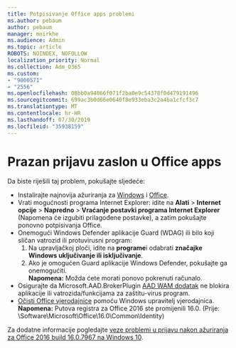 ```yaml
---
title: Potpisivanje Office apps problemi
ms.author: pebaum
author: pebaum
manager: mnirkhe
ms.audience: Admin
ms.topic: article
ROBOTS: NOINDEX, NOFOLLOW
localization_priority: Normal
ms.collection: Adm_O365
ms.custom:
- "9000571"
- "2556"
ms.openlocfilehash: 08bb0a94066f071f2ba0e9c54378f0d479191496
ms.sourcegitcommit: 699ac3b0d66e0640f8e933eba3c2a4ba1cfcf3c7
ms.translationtype: MT
ms.contentlocale: hr-HR
ms.lasthandoff: 07/30/2019
ms.locfileid: "35938159"
---
```

# <a name="blank-sign-in-screen-in-office-apps"></a>Prazan prijavu zaslon u Office apps

Da biste riješili taj problem, pokušajte sljedeće:
- Instalirajte najnovija ažuriranja za [Windows](https://support.microsoft.com/help/4027667/windows-10-update) i [Office](https://support.office.com/article/update-office-and-your-computer-with-microsoft-update-2ab296f3-7f03-43a2-8e50-46de917611c5).
- Vrati mogućnosti programa Internet Explorer: idite na **Alati** > **Internet opcije** > **Napredno** > **Vraćanje postavki programa Internet Explorer** (Napomena će izgubiti prilagođene postavke), a zatim pokušajte ponovno potpisivanja Office.
- Onemogući Windows Defender aplikacije Guard (WDAG) ili bilo koji sličan vatrozid ili protuvirusni program:
    1. Na upravljačkoj ploči, idite na **programe**i odabrati **značajke Windows uključivanje ili isključivanje**.
    2. Ako je omogućen Guard aplikacije Windows Defender, pokušajte ga onemogućiti.<br/>
    **Napomena:** Možda ćete morati ponovo pokrenuti računalo.
- Osigurajte da Microsoft.AAD.BrokerPlugin [AAD WAM dodatak](https://docs.microsoft.com/office365/troubleshoot/administration/connection-issue-when-sign-in-office-2016#symptom-1) ne blokira aplikacije ili vatrozida/funkcijama za zaštitu-virus program.
- [Očisti Office vjerodajnice](https://docs.microsoft.com/office/troubleshoot/error-messages/another-account-already-signed-in#step-3-clear-cached-credentials-on-the-computer) pomoću Windows upravitelj vjerodajnica.<br/>
    **Napomena:** Putova registra za Office 2016 ste promijenili 16.0. (Prije: \Software\Microsoft\Office\16.0\Common\Identity\)

Za dodatne informacije pogledajte [veze problemi u prijavu nakon ažuriranja za Office 2016 build 16.0.7967 na Windows 10](https://docs.microsoft.com/office365/troubleshoot/administration/connection-issue-when-sign-in-office-2016).